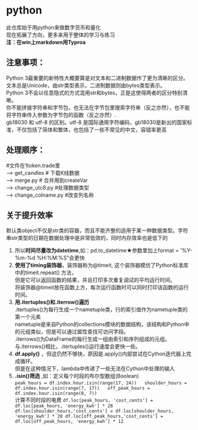 # python
此仓库始于用python来做数字货币和量化  
现在拓展了方向，更多来用于整体的学习与练习  
**注：在win上markdown用Typroa**

## 注意事项：
Python 3最重要的新特性大概要算是对文本和二进制数据作了更为清晰的区分。文本总是Unicode，由str类型表示，二进制数据则由bytes类型表示。  
Python 3不会以任意隐式的方式混用str和bytes，正是这使得两者的区分特别清晰。  
你不能拼接字符串和字节包，也无法在字节包里搜索字符串（反之亦然），也不能将字符串传入参数为字节包的函数（反之亦然）.  
gb18030 和 utf-8 的区别。utf-8 是国际通用字符编码，gb18030是新出的国家标准，不仅包括了简体和繁体，也包括了一些不常见的中文，容错率更高


## 处理顺序：
#文件在1token.trade里  
--> get_candles # 下载K线数据  
--> merge.py # 合并用到createVar  
--> change_utc8.py #处理数据类型  
--> change_colname.py #改变列名称  

## 关于提升效率
默认类object不仅是str类的容器，而且不能齐整的适用于某一种数据类型。字符串str类型的日期在数据处理中是非常低效的，同时内存效率也是低下的  
1. 所以**时间尽量改为datetime**,如：pd.to_datetime★参数里加上format = '%Y-%m-%d %H:%M:%S"会更快
2. **使用了timing装饰器**，装饰器称为@timeit, 这个装饰器模仿了Python标准库中的timeit.repeat() 方法，  
   但是它可以返回函数的结果，并且打印多次重复调试的平均运行时间。  
   将装饰器@timeit放在函数上方，每次运行函数时可以同时打印该函数的运行时间。  
3. **用.itertuples()和.iterrow()遍历**  
   .itertuples()为每行生成一个nametuple类，行的索引值作为nametuple类的第一个元素  
   nametuple是来自Python的collections模块的数据结构，该结构和Python中的元组类似，但是可以通过属性查找可访问字段。  
   .iterrows()为DataFrame的每行生成一组由索引和序列组成的元组。  
   与.iterrows()相比，.itertuples()运行速度会更快一些。
4. **df.apply()** ，但这仍然不够快，原因是.apply()内部尝试在Cython迭代器上完成循环。  
   但是在这种情况下，lambda中传递了一些无法在Cython中处理的输入  
5. **.isin()筛选** ,如：定义每个时段的布尔型数组(Boolean)  
                       ```
                       peak_hours = df.index.hour.isin(range(17, 24))  
                       shoulder_hours = df.index.hour.isin(range(7, 17))  
                       off_peak_hours = df.index.hour.isin(range(0, 7)) 
                       ```  
                       计算不同时段的电费
                       ```
                       df.loc[peak_hours, 'cost_cents'] = df.loc[peak_hours, 'energy_kwh'] * 28
                       df.loc[shoulder_hours,'cost_cents'] = df.loc[shoulder_hours, 'energy_kwh'] * 20
                       df.loc[off_peak_hours,'cost_cents'] = df.loc[off_peak_hours, 'energy_kwh'] * 12
                       ```
